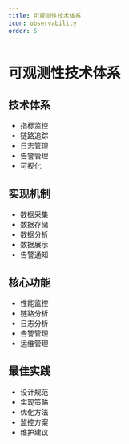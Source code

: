 ```yaml
---
title: 可观测性技术体系
icon: observability
order: 5
---
```


# 可观测性技术体系

## 技术体系
- 指标监控
- 链路追踪
- 日志管理
- 告警管理
- 可视化

## 实现机制
- 数据采集
- 数据存储
- 数据分析
- 数据展示
- 告警通知

## 核心功能
- 性能监控
- 链路分析
- 日志分析
- 告警管理
- 运维管理

## 最佳实践
- 设计规范
- 实现策略
- 优化方法
- 监控方案
- 维护建议
